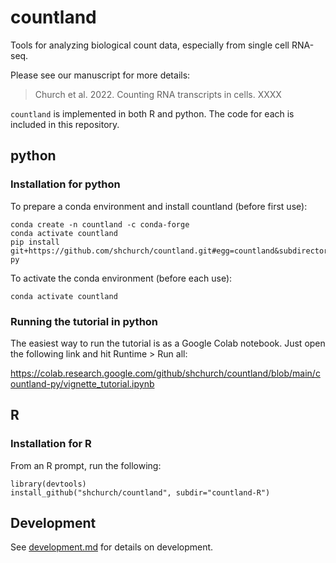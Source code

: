 # countland

Tools for analyzing biological count data, especially from single cell RNA-seq. 

Please see our manuscript for more details:

> Church et al. 2022. Counting RNA transcripts in cells. XXXX

`countland` is implemented in both R and python. The code for each is included in this repository.

## python

### Installation for python

To prepare a conda environment and install countland (before first use):

    conda create -n countland -c conda-forge
    conda activate countland
    pip install git+https://github.com/shchurch/countland.git#egg=countland&subdirectory=countland-py

To activate the conda environment (before each use):

    conda activate countland

### Running the tutorial in python

The easiest way to run the tutorial is as a Google Colab notebook. Just open the following link and hit Runtime > Run all:

https://colab.research.google.com/github/shchurch/countland/blob/main/countland-py/vignette_tutorial.ipynb

## R

### Installation for R

From an R prompt, run the following: 

    library(devtools)
    install_github("shchurch/countland", subdir="countland-R")

## Development

See [development.md](./development.md) for details on development.
